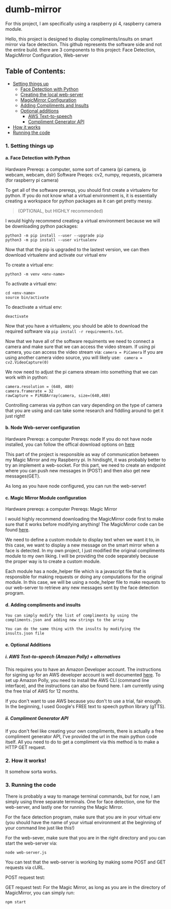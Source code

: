 # dumb-mirror

For this project, I am specifically using a raspberry pi 4, raspberry camera module.

Hello, this project is designed to display compliments/insults on smart mirror via face detection. This github represents the software side and not the entire build. there are 3 components to this project: Face Detection, MagicMirror Configuration, Web-server

## Table of Contents:
- [Setting things up](#setting-things-up)
  - [Face Detection with Python](#face-Detection-with-Python)
  - [Creating the local web-server](#creating-the-local-web-server)
  - [MagicMirror Configuration](#MagicMirror-Configuration)
  - [Adding Compliments and Insults](#Adding-Compliments-and-Insults)
  - [Optional additions](#Optional-additions)
    - [AWS Text-to-speech](#AWS-Text-to-speech)
    - [Compliment Generator API](#Compliment-Generator-API)
- [How it works](#How-it-works)
- [Running the code](#Running-the-code)

### 1. Setting things up 
#### a. Face Detection with Python
  Hardware Prereqs: a computer, some sort of camera (pi camera, ip webcam, webcam, dslr)
  Software Preqes: cv2, numpy, requests, picamera (for raspberry pi camera)
  
  To get all of the software prereqs, you should first create a virtualenv for python. If you do not know what a virtual environment is, it is essentially creating a workspace for python packages as it can get pretty messy. 
  >(OPTIONAL, but HIGHLY recommended)

I would highly recommend creating a virtual environment because we will be downloading python packages:

```
python3 -m pip install --user --upgrade pip
python3 -m pip install --user virtualenv
```
Now that that the pip is upgraded to the lastest version, we can then download virtualenv and activate our virtual env

To create a virtual env:
```
python3 -m venv <env-name>
```

To activate a virtual env: 
```
cd <env-name>
source bin/activate
```

To deactivate a virtual env:
```
deactivate
```
  
  Now that you have a virtualenv, you should be able to download the required software via ```pip install -r requirements.txt```. 
  
  Now that we have all of the software requiments we need to connect a camera and make sure that we can access the video stream. If using pi camera, you can access the video stream via:
  ``` camera = PiCamera ```
  If you are using another camera video source, you will likely use:
  ``` camera = cv2.VideoCapture(0)```
  
  We now need to adjust the pi camera stream into something that we can work with in python:
  ```
  camera.resolution = (640, 480)
  camera.framerate = 32
  rawCapture = PiRGBArray(camera, size=(640,480)
  ```
  Controlling cameras via python can vary depending on the type of camera that you are using and can take some research and fiddling around to get it just right!
  
#### b. Node Web-server configuration
  Hardware Prereqs: a computer
  Prereqs: node
  If you do not have node installed, you can follow the offical download options on [here](https://nodejs.org/en/)
  
  This part of the project is responsible as way of communication between my Magic Mirror and my Raspberry pi. In hindisght, it was probably better to try an implement a web-socket. For this part, we need to create an endpoint where you can push new messages in (POST) and then also get new messages(GET).
  
  As long as you have node configured, you can run the web-server!
#### c. Magic Mirror Module configuration
  Hardware prereqs: a computer
  Prereqs: Magic Mirror
  
  I would highly recommend downloading the MagicMirror code first to make sure that it works before modifying anything! The MagicMirror code can be found [here](https://github.com/MichMich/MagicMirror).

  We need to define a custom module to display text when we want it to, in this case, we want to display a new message on the smart mirror when a face is detected. In my own project, I just modified the original compliments module to my own liking. I will be providing the code separately because the proper way is to create a custom module. 
  
  Each module has a node_helper file which is a javascript file that is responsible for making requests or doing any computations for the original module. In this case, we will be using a node_helper file to make requests to our web-server to retrieve any new messages sent by the face detection program.
  
#### d. Adding compliments and insults
    You can simply modify the list of compliments by using the compliments.json and adding new strings to the array
    
    You can do the same thing with the insults by modifying the insults.json file
    
#### e. Optional Additions
#####    i. AWS Text-to-speech (Amazon Polly) + alternatives
   This requires you to have an Amazon Developer account. The instructions for signing up for an AWS developer account is well documented [here](https://aws.amazon.com/polly). To set up Amazon Polly, you need to install the AWS CLI (command line interface), and the instructions can also be found here. I am currently using the free trial of AWS for 12 months.
  
   If you don't want to use AWS because you don't to use a trial, fair enough. In the beginning, I used Google's FREE text to speech python library (gTTS).
##### ii. Compliment Generator API
   If you don't feel like creating your own compliments, there is actually a free compliment generator API, I've provided the url in the main python code itself. All you need to do to get a compliment via this method is to make a HTTP GET request.
      
### 2. How it works!

It somehow sorta works.

### 3. Running the code

There is probably a way to manage terminal commands, but for now, I am simply using three separate terminals. One for face detection, one for the web-server, and lastly one for running the Magic Mirror.

For the face detection program, make sure that you are in your virtual env (you should have the name of your virtual environment at the beginning of your command line just like this!)

For the web-sever, make sure that you are in the right directory and you can start the web-server via:
``` 
node web-server.js
```

You can test that the web-server is working by making some POST and GET requests via cURL.

POST request test:
<insert screenshot here>
  
GET request test:
For the Magic Mirror, as long as you are in the directory of MagicMirror, you can simply run:
```
npm start
``` 
